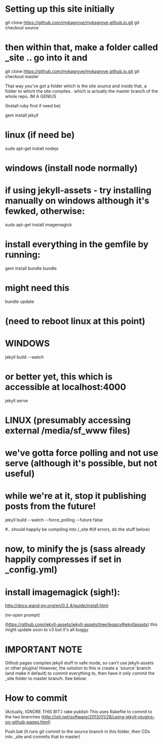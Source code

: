 
# Setting up this site initially
git clone https://github.com/mykagrove/mykagrove.github.io.git
git checkout source
# then within that, make a folder called _site .. go into it and
git clone https://github.com/mykagrove/mykagrove.github.io.git
git checkout master

That way you've got a folder which is the site source and inside that, a folder to which the site compiles.. which is actually the master branch of the whole repo. IM A GENIUS

(Install ruby first if need be)

gem install jekyll

# linux (if need be)
sudo apt-get install nodejs
# windows (install node normally)

# if using jekyll-assets - try installing manually on windows although it's fewked, otherwise:
sudo apt-get install imagemagick

# install everything in the gemfile by running:
gem install bundle
bundle

# might need this
bundle update

# (need to reboot linux at this point)

# WINDOWS
jekyll build --watch
# or better yet, this which is accessible at localhost:4000
jekyll serve

# LINUX (presumably accessing external /media/sf_www files)
# we've gotta force polling and not use serve (although it's possible, but not useful)
# while we're at it, stop it publishing posts from the future!
jekyll build --watch --force_polling --future false


#.. should happily be compiling into /_site
#(if errors, do the stuff below)

# now, to minify the js (sass already happily compresses if set in _config.yml)
# install imagemagick (sigh!):
http://docs.wand-py.org/en/0.2.4/guide/install.html

(re-open prompt)

(https://github.com/jekyll-assets/jekyll-assets/tree/legacy#jekyllassets)
this might update soon to v3 but it's all buggy


# IMPORTANT NOTE
Github pages compiles jekyll stuff in safe mode, so can't use jekyll-assets or other plugins!
However, the solution to this is create a 'source' branch (and make it default) to commit everything to, then have it only commit the _site folder to master branch. See below:

# How to commit

(Actually, IGNORE THIS BIT:)
rake publish
This uses Rakefile to commit to the two branches
(http://ixti.net/software/2013/01/28/using-jekyll-plugins-on-github-pages.html)

Push.bat
(it runs git commit to the source branch in this folder, then CDs into _site and commits that to master)